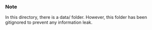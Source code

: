 ### Note
In this directory, there is a data/ folder.
However, this folder has been gitignored to prevent any information leak.
